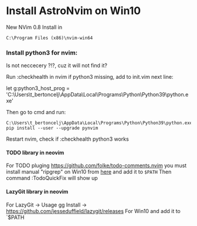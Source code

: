 # Install AstroNvim on Win10

New NVim 0.8 Install in 

    C:\Program Files (x86)\nvim-win64

### Install python3 for nvim:
Is not neccecery ?!?, cuz it will not find it? 

Run
:checkhealth in nvim
if python3 missing, add to init.vim next line:

let g:python3_host_prog = 'C:\Users\t_bertoncelj\AppData\Local\Programs\Python\Python39\python.exe'

Then go to cmd and run:

    C:\Users\t_bertoncelj\AppData\Local\Programs\Python\Python39\python.exe pip install --user --upgrade pynvim

Restart nvim, check if :checkhealth python3 works

#### TODO library in neovim
For TODO pluging https://github.com/folke/todo-comments.nvim
you must install manual "ripgrep" on Win10 from [here](https://sourceforge.net/projects/ripgrep.mirror/) and add it to `$PATH`
Then command :TodoQuickFix will show up

#### LazyGit library in neovim
For LazyGit -> Usage <leader>gg
Install -> https://github.com/jesseduffield/lazygit/releases
For Win10 and add it to `$PATH



